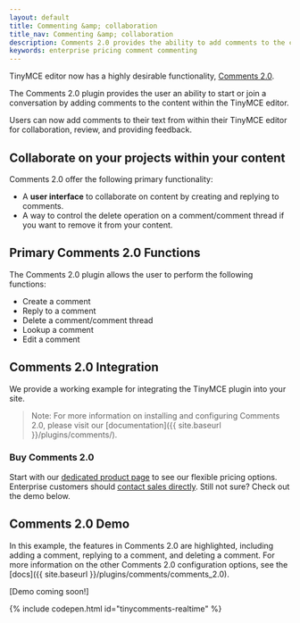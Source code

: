 ```yaml
---
layout: default
title: Commenting &amp; collaboration
title_nav: Commenting &amp; collaboration
description: Comments 2.0 provides the ability to add comments to the content and collaborate with other users for content editing.
keywords: enterprise pricing comment commenting
---
```


TinyMCE editor now has a highly desirable functionality, [Comments 2.0](#commentsdemo).

The Comments 2.0 plugin provides the user an ability to start or join a conversation by adding comments to the content within the TinyMCE editor.

Users can now add comments to their text from within their TinyMCE editor for collaboration, review, and providing feedback.


## Collaborate on your projects within your content

Comments 2.0 offer the following primary functionality:

* A **user interface** to collaborate on content by creating and replying to comments.
* A way to control the delete operation on a comment/comment thread if you want to remove it from your content.

## Primary Comments 2.0 Functions

The Comments 2.0 plugin allows the user to perform the following functions:

* Create a comment
* Reply to a comment
* Delete a comment/comment thread
* Lookup a comment
* Edit a comment

## Comments 2.0 Integration

We provide a working example for integrating the TinyMCE plugin into your site.

> Note: For more information on installing and configuring Comments 2.0, please visit our [documentation]({{ site.baseurl }}/plugins/comments/).

### Buy Comments 2.0

Start with our [dedicated product page](https://www.tiny.cloud/pricing/) to see our flexible pricing options. Enterprise customers should [contact sales directly](https://www.tinymce.com/pricing/). Still not sure? Check out the demo below.

## Comments 2.0 Demo

In this example, the features in Comments 2.0 are highlighted, including adding a comment, replying to a comment, and deleting a comment. For more information on the other Comments 2.0 configuration options, see the [docs]({{ site.baseurl }}/plugins/comments/comments_2.0).

[Demo coming soon!]

{% include codepen.html id="tinycomments-realtime" %}
